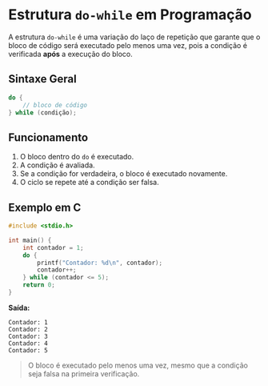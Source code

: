 # Estrutura `do-while` em Programação

A estrutura `do-while` é uma variação do laço de repetição que garante que o bloco de código será executado pelo menos uma vez, pois a condição é verificada **após** a execução do bloco.

## Sintaxe Geral

```c
do {
    // bloco de código
} while (condição);
```

## Funcionamento

1. O bloco dentro do `do` é executado.
2. A condição é avaliada.
3. Se a condição for verdadeira, o bloco é executado novamente.
4. O ciclo se repete até a condição ser falsa.

## Exemplo em C

```c
#include <stdio.h>

int main() {
    int contador = 1;
    do {
        printf("Contador: %d\n", contador);
        contador++;
    } while (contador <= 5);
    return 0;
}
```

**Saída:**
```
Contador: 1
Contador: 2
Contador: 3
Contador: 4
Contador: 5
```

> O bloco é executado pelo menos uma vez, mesmo que a condição seja falsa na primeira verificação.
